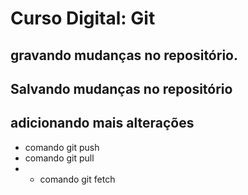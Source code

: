 # Curso Digital: Git

## gravando mudanças no repositório.
## Salvando mudanças no repositório

## adicionando mais alterações

* comando git push
* comando git pull
* * comando git fetch
